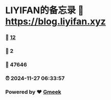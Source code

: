 # LIYIFAN的备忘录 :link: https://blog.liyifan.xyz 
### :page_facing_up: [12](https://blog.liyifan.xyz/tag.html) 
### :speech_balloon: 2 
### :hibiscus: 47646 
### :alarm_clock: 2024-11-27 06:33:57 
### Powered by :heart: [Gmeek](https://github.com/Meekdai/Gmeek)
